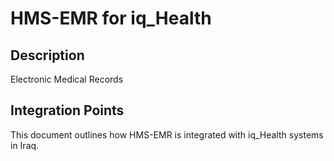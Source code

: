 # HMS-EMR for iq_Health

## Description

Electronic Medical Records

## Integration Points

This document outlines how HMS-EMR is integrated with iq_Health systems in Iraq.
